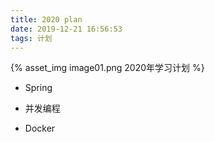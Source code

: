 ```yaml
---
title: 2020 plan
date: 2019-12-21 16:56:53
tags: 计划
---
```



{% asset_img image01.png  2020年学习计划 %}


- Spring  

- 并发编程  

- Docker  








